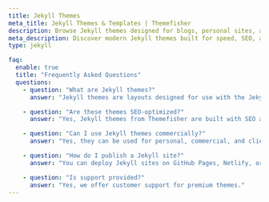 ```yaml
---
title: Jekyll Themes
meta_title: Jekyll Themes & Templates | Themefisher
description: Browse Jekyll themes designed for blogs, personal sites, and portfolios. All themes are built with performance, SEO, and minimal setup in mind.
meta_description: Discover modern Jekyll themes built for speed, SEO, and ease of use. Perfect for developers and content creators using GitHub Pages or static hosting.
type: jekyll

faq:
  enable: true
  title: "Frequently Asked Questions"
  questions:
    - question: "What are Jekyll themes?"
      answer: "Jekyll themes are layouts designed for use with the Jekyll static site generator, often used for GitHub Pages and personal sites."

    - question: "Are these themes SEO-optimized?"
      answer: "Yes, Jekyll themes from Themefisher are built with SEO and accessibility in mind."

    - question: "Can I use Jekyll themes commercially?"
      answer: "Yes, they can be used for personal, commercial, and client-based projects."

    - question: "How do I publish a Jekyll site?"
      answer: "You can deploy Jekyll sites on GitHub Pages, Netlify, or other platforms that support static HTML."

    - question: "Is support provided?"
      answer: "Yes, we offer customer support for premium themes."
---
```


